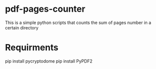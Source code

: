 # pdf-pages-counter
This is a  simple python scripts that counts the sum of pages number in a certain directory
# Requirments
pip install pycryptodome
pip install PyPDF2
